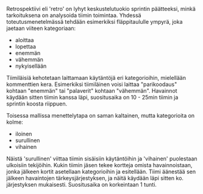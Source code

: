 Retrospektiivi eli 'retro' on lyhyt keskustelutuokio sprintin päätteeksi, minkä tarkoituksena on analysoida tiimin toimintaa. Yhdessä toteutusmenetelmässä tehdään esimerkiksi fläppitaululle ympyrä, joka jaetaan viiteen kategoriaan:
- aloittaa
- lopettaa
- enemmän
- vähemmän
- nykyisellään

Tiimiläisiä kehotetaan laittamaan käytäntöjä eri kategorioihin, mielellään kommenttien kera. Esimerkiksi tiimiläinen voisi laittaa "parikoodaus" kohtaan "enemmän" tai "palaverit" kohtaan "vähemmän". Havainnot käydään sitten tiimin kanssa läpi, suositusaika on 10 - 25min tiimin ja sprintin koosta riippuen.

Toisessa mallissa menettelytapa on saman kaltainen, mutta kategorioita on kolme:
- iloinen
- surullinen
- vihainen

Näistä 'surullinen' viittaa tiimin sisäisiin käytäntöihin ja 'vihainen' puolestaan ulkoisiin tekijöihin. Kukin tiimin jäsen tekee kortteja omista havainnoistaan, jonka jälkeen kortit asetellaan kategorioihin ja esitellään. Tiimi äänestää sen jälkeen havaintojen tärkeysjärjestyksen, ja näitä käydään läpi sitten ko. järjestyksen mukaisesti. Suositusaika on korkeintaan 1 tunti.
